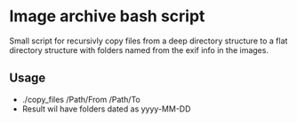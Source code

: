 Image archive bash script 
=========================

Small script for recursivly copy files from a deep directory structure to a flat directory structure with folders named from the exif info in the images.

Usage
----
* ./copy_files /Path/From /Path/To
* Result wil have folders dated as yyyy-MM-DD
